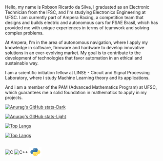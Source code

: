 
Hello, my name is Robson Ricardo da Silva, I graduated as an Electronic Technician from the IFSC, and I'm studying Electronics Engineering at UFSC. I am currently part of Ampera Racing, a competition team that designs and builds electric and autonomous cars for FSAE Brasil, which has provided me with unique experiences in terms of teamwork and solving complex problems.

At Ampera, I'm in the area of ​​autonomous navigation, where I apply my knowledge in software, firmware and hardware to develop innovative solutions in an ever-evolving market. My goal is to contribute to the development of technologies that favor automation in an ethical and sustainable way.

I am a scientific initiation fellow at LINSE - Circuit and Signal Processing Laboratory, where i study Machine Learning theory and its applications.

And i am a member of the PAM (Advanced Mathematics Program) at UFSC, which guarantees me a solid foundation in mathematics to apply in my projects.


[![Anurag's GitHub stats-Dark](https://github-readme-stats.vercel.app/api?username=Robson-RSilva&show_icons=true&hide_border=true&title_color=777777&icon_color=777777&text_color=d0d0d0&hide_title=true&rank_icon=github&theme=transparent#gh-dark-mode-only)](https://github.com/anuraghazra/github-readme-stats#gh-dark-mode-only)

[![Anurag's GitHub stats-Light](https://github-readme-stats.vercel.app/api?username=Robson-RSilva&show_icons=true&hide_border=true&title_color=777777&icon_color=777777&text_color=292929&hide_title=true&rank_icon=github&theme=default#gh-light-mode-only)](https://github.com/anuraghazra/github-readme-stats#gh-light-mode-only)

[![Top Langs](https://github-readme-stats.vercel.app/api/top-langs/?username=Robson-RSilva&theme=transparent&hide_border=true&title_color=777777&text_color=d0d0d0&hide_title=true&layout=compact#gh-dark-mode-only)](https://github.com/anuraghazra/github-readme-stats#gh-dark-mode-only)

[![Top Langs](https://github-readme-stats.vercel.app/api/top-langs/?username=Robson-RSilva&theme=transparent&hide_border=true&title_color=777777&text_color=292929&hide_title=true&layout=compact#gh-light-mode-only)](https://github.com/anuraghazra/github-readme-stats#gh-light-mode-only)

<div style="display: inline_block"><br>
  <img align="center" alt="C" height="30" width="40" src="https://cdn.jsdelivr.net/gh/devicons/devicon/icons/c/c-original.svg">
  <img align="center" alt="C++" height="30" width="40" src="https://cdn.jsdelivr.net/gh/devicons/devicon/icons/cplusplus/cplusplus-original.svg">
  <img align="center" alt="Python" height="30" width="40" src="https://raw.githubusercontent.com/devicons/devicon/master/icons/python/python-original.svg">
</div>
